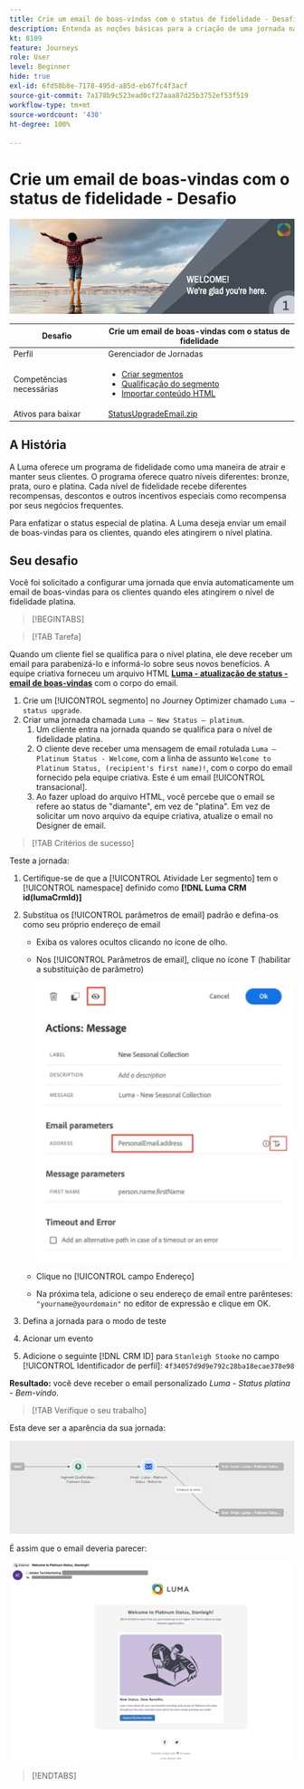 ```yaml
---
title: Crie um email de boas-vindas com o status de fidelidade - Desafio
description: Entenda as noções básicas para a criação de uma jornada na tela de jornada.
kt: 8109
feature: Journeys
role: User
level: Beginner
hide: true
exl-id: 6fd58b8e-7178-495d-a85d-eb67fc4f3acf
source-git-commit: 7a178b9c523ead0cf27aaa87d25b3752ef53f519
workflow-type: tm+mt
source-wordcount: '430'
ht-degree: 100%

---
```


# Crie um email de boas-vindas com o status de fidelidade - Desafio

![Email de boas-vindas com o status de fidelidade - Banner de desafio](/help/challenges/assets/email-assets/luma-transactional-onboarding-1.png)

| Desafio | Crie um email de boas-vindas com o status de fidelidade |
|---|---|
| Perfil | Gerenciador de Jornadas |
| Competências necessárias | <ul><li>[Criar segmentos](https://experienceleague.adobe.com/docs/journey-optimizer-learn/tutorials/profiles-segments-subscriptions/create-segments.html?lang=pt-BR)</li> <li>[Qualificação do segmento](https://experienceleague.adobe.com/docs/journey-optimizer-learn/tutorials/create-journeys/use-case-read-segment-qualification.html?lang=pt-BR)</li><li>[Importar conteúdo HTML](https://experienceleague.adobe.com/docs/journey-optimizer-learn/tutorials/create-messages/create-emails/import-and-author-html-email-content.html?lang=pt-BR)</li></ul> |
| Ativos para baixar | [StatusUpgradeEmail.zip](/help/challenges/assets/email-assets/StatusUpgradeEmail.zip) |

## A História

A Luma oferece um programa de fidelidade como uma maneira de atrair e manter seus clientes. O programa oferece quatro níveis diferentes: bronze, prata, ouro e platina. Cada nível de fidelidade recebe diferentes recompensas, descontos e outros incentivos especiais como recompensa por seus negócios frequentes.

Para enfatizar o status especial de platina. A Luma deseja enviar um email de boas-vindas para os clientes, quando eles atingirem o nível platina.

## Seu desafio

Você foi solicitado a configurar uma jornada que envia automaticamente um email de boas-vindas para os clientes quando eles atingirem o nível de fidelidade platina.

>[!BEGINTABS]

>[!TAB Tarefa]

Quando um cliente fiel se qualifica para o nível platina, ele deve receber um email para parabenizá-lo e informá-lo sobre seus novos benefícios. A equipe criativa forneceu um arquivo HTML **[Luma - atualização de status - email de boas-vindas](/help/challenges/assets/email-assets/StatusUpgradeEmail.zip)** com o corpo do email.

1. Crie um [!UICONTROL segmento] no Journey Optimizer chamado `Luma – status upgrade`.
2. Criar uma jornada chamada `Luma – New Status – platinum`.
   1. Um cliente entra na jornada quando se qualifica para o nível de fidelidade platina.
   2. O cliente deve receber uma mensagem de email rotulada `Luma – Platinum Status - Welcome`, com a linha de assunto `Welcome to Platinum Status, (recipient's first name)!`, com o corpo do email fornecido pela equipe criativa. Este é um email [!UICONTROL transacional].
   3. Ao fazer upload do arquivo HTML, você percebe que o email se refere ao status de &quot;diamante&quot;, em vez de &quot;platina&quot;. Em vez de solicitar um novo arquivo da equipe criativa, atualize o email no Designer de email.

>[!TAB Critérios de sucesso]

Teste a jornada:

1. Certifique-se de que a [!UICONTROL Atividade Ler segmento] tem o [!UICONTROL namespace] definido como **[!DNL Luma CRM id(lumaCrmId)]**
2. Substitua os [!UICONTROL parâmetros de email] padrão e defina-os como seu próprio endereço de email
   * Exiba os valores ocultos clicando no ícone de olho.
   * Nos [!UICONTROL Parâmetros de email], clique no ícone T (habilitar a substituição de parâmetro)

       ![Override email parameters](/help/challenges/assets/c3-override-email-paramters.jpg)
   
   * Clique no [!UICONTROL campo Endereço]
   * Na próxima tela, adicione o seu endereço de email entre parênteses: `"yourname@yourdomain"` no editor de expressão e clique em OK.


3. Defina a jornada para o modo de teste
4. Acionar um evento
5. Adicione o seguinte [!DNL CRM ID] para `Stanleigh Stooke` no campo [!UICONTROL Identificador de perfil]: `4f34057d9d9e792c28ba18ecae378e98`

**Resultado:** você deve receber o email personalizado *Luma - Status platina - Bem-vindo*.

>[!TAB Verifique o seu trabalho]

Esta deve ser a aparência da sua jornada:

![platinum-status-upgrade-jornada](/help/challenges/assets/journey-luma-status-upgrade.png)


É assim que o email deveria parecer:

![Luma – status upgrade - welcome eMail](/help/challenges/assets/status-upgrade-welcome-email.png)

>[!ENDTABS]
